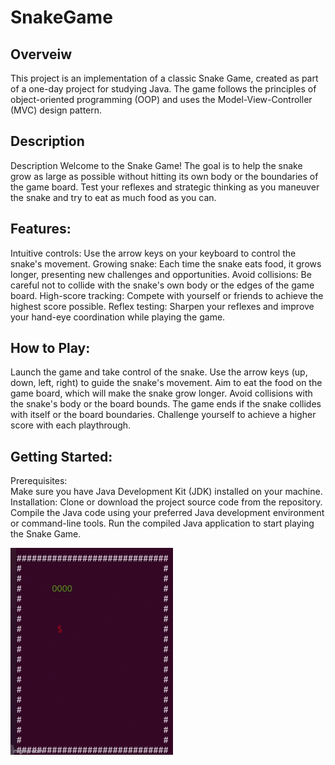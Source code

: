 # SnakeGame

<h2>Overveiw</h2>
<p>
This project is an implementation of a classic Snake Game, created as part of a one-day project for studying Java. 
The game follows the principles of object-oriented programming (OOP) and uses the Model-View-Controller (MVC) design pattern.
</p>

<h2> Description</h2>
<p> 
Description
Welcome to the Snake Game! 
The goal is to help the snake grow as large as possible without hitting its own body or the boundaries of the game board. 
Test your reflexes and strategic thinking as you maneuver the snake and try to eat as much food as you can.
</p>
<h2> Features:</h2>
<p>
    Intuitive controls: Use the arrow keys on your keyboard to control the snake's movement.
    Growing snake: Each time the snake eats food, it grows longer, presenting new challenges and opportunities.
    Avoid collisions: Be careful not to collide with the snake's own body or the edges of the game board.
    High-score tracking: Compete with yourself or friends to achieve the highest score possible.
    Reflex testing: Sharpen your reflexes and improve your hand-eye coordination while playing the game.
</p>
<h2>How to Play:</h2>
<p>
    Launch the game and take control of the snake.
    Use the arrow keys (up, down, left, right) to guide the snake's movement.
    Aim to eat the food on the game board, which will make the snake grow longer.
    Avoid collisions with the snake's body or the board bounds.
    The game ends if the snake collides with itself or the board boundaries.
    Challenge yourself to achieve a higher score with each playthrough.
</p>
<h2>Getting Started:</h2>
<p>
    Prerequisites:<br>
    Make sure you have Java Development Kit (JDK) installed on your machine.
    Installation: Clone or download the project source code from the repository. 
    Compile the Java code using your preferred Java development environment or command-line tools.
    Run the compiled Java application to start playing the Snake Game.
</p>

![](https://github.com/ShalevBenAharon/SnakeGame/blob/main/snakeGif.gif)

